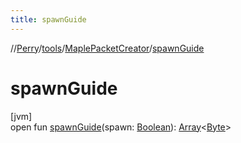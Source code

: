 ```yaml
---
title: spawnGuide
---
```

//[Perry](../../../index.html)/[tools](../index.html)/[MaplePacketCreator](index.html)/[spawnGuide](spawn-guide.html)



# spawnGuide



[jvm]\
open fun [spawnGuide](spawn-guide.html)(spawn: [Boolean](https://kotlinlang.org/api/latest/jvm/stdlib/kotlin/-boolean/index.html)): [Array](https://kotlinlang.org/api/latest/jvm/stdlib/kotlin/-array/index.html)&lt;[Byte](https://kotlinlang.org/api/latest/jvm/stdlib/kotlin/-byte/index.html)&gt;




